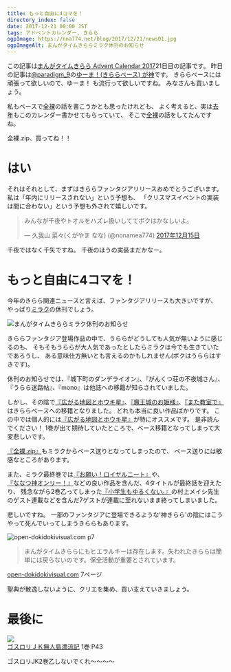 ```yaml
---
title: もっと自由に4コマを！
directory_index: false
date: 2017-12-21 00:00 JST
tags: アドベントカレンダー, きらら
ogpImage: https://nna774.net/blog/2017/12/21/news01.jpg
ogpImageAlt: まんがタイムきららミラク休刊のお知らせ
---
```


この記事は[まんがタイムきらら Advent Calendar 2017](https://adventar.org/calendars/2185)21日目の記事です。
昨日の記事は[@paradigm_9](https://twitter.com/paradigm_9)の[ゆーま！(きららベース) が神](http://chy72.hatenablog.com/entry/2017/12/20/000200)です。
きららベースには頑張って欲しいので、ゆーま！ も流行って欲しいですね。
みなさんも買いましょう。

私もベースで[全裸](http://seiga.nicovideo.jp/comic/23119)の話を書こうかとも思ったけれども、
よく考えると、実は[去年](/blog/2016/12/17/zenra-zip.html)もこのカレンダー書かせてもらっていて、
そこで[全裸](http://seiga.nicovideo.jp/comic/23119)の話をしてたんですね。

全裸.zip、買ってね！！

# はい

それはそれとして、まずはきららファンタジアリリースおめでとうございます。
私は「年内にリリースされない」という予想も、
「クリスマスイベントの実装は間に合わない」という予想も外されて嬉しいです。

<blockquote class="twitter-tweet" data-lang="ja"><p lang="ja" dir="ltr">みんなが千夜やトオルをハズレ扱いしててボクはかなしいよ。</p>&mdash; 久我山 菜々(くがやま なな) (@nonamea774) <a href="https://twitter.com/nonamea774/status/941650238221123584?ref_src=twsrc%5Etfw">2017年12月15日</a></blockquote>
<script async src="https://platform.twitter.com/widgets.js" charset="utf-8"></script>

千夜ではなく千矢ですね。
千夜のほうの実装まだかなー。

# もっと自由に4コマを！

今年のきらら関連ニュースと言えば、ファンタジアリリースも大きいですが、
やっぱり[ミラク](http://www.dokidokivisual.com/miracle/)の休刊でしょう。

![まんがタイムきららミラク休刊のお知らせ](/blog/2017/12/21/news01.jpg)

きららファンタジア登場作品の中で、うららがどうしても人気が無いように感じるのも、
そもそもうららが大人気であったとしたらミラクは今でも生きていたであろうし、
ある意味仕方無いとも言えるのかもしれません(ボクはうららはすきです)。

休刊のお知らせでは、『城下町のダンデライオン』、『がんくつ荘の不夜城さん』、『うらら迷路帖』、『mono』は他誌への移籍が知らされていました。

しかし、その陰で[『広がる地図とホウキ星』](http://seiga.nicovideo.jp/comic/28239)、[『魔王城のお姫様』](http://seiga.nicovideo.jp/comic/25925)、[『また教室で』](http://seiga.nicovideo.jp/comic/31101)はきららベースへの移籍となりました。
どれも本当に良い作品ばかりです。
この中では個人的には[『広がる地図とホウキ星』](http://seiga.nicovideo.jp/comic/28239)が特にオススメです。
是非読んでください！
1巻が出て期待していたところで、ベース移籍となってしまって大変悲しいです。

[『全裸.zip』](http://seiga.nicovideo.jp/comic/23119)もミラクからベース送りとなってしまったので、
ベース送りには敏感なところがあります。

また、ミラク最終巻では[『お願い！ロイヤルニート』](http://amzn.to/2DgiUM7)や、[『ななつ神オンリー！』](http://amzn.to/2z41Gy7)などの良い作品を含んだ、4タイトルが最終話を迎えたり、
残念ながら2巻乙ってしまった[『小学生もゆるくない。』](http://amzn.to/2krAfJQ)の村上メイシ先生のゲスト連載などを含んだ7ゲストが連載に至れないまま終ってしまいました。

悲しいですね。
一部のファンタジアに登場できるような'神きらら'の陰にはこうやって死んでいってしまうきららもあります。

![open-dokidokivisual.com p7](/blog/2017/12/21/open-dokidokivisual.png)

<blockquote>
  まんがタイムきららにもヒエラルキーは存在します。失われたきららは簡単には戻らないのです。保全活動が重要とされています。
</blockquote>

[open-dokidokivisual.com](https://docs.google.com/presentation/d/124Xwcyl0AbXDc6xXPQX2OJ0flfriOLStmVDNAGUJgFE/) 7ページ

聖典が散逸しないように、クリエを集め、買い支えていきましょう。

# 最後に

![](/blog/2017/12/21/goth_loli.jpg)<br />
[ゴスロリＪＫ無人島漂流記](http://amzn.to/2CLsCVE) 1巻 P43

ゴスロリJK2巻乙しないでくれ～～～～
